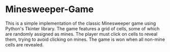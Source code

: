 # Minesweeper-Game
This is a simple implementation of the classic Minesweeper game using Python's Tkinter library. The game features a grid of cells, some of which are randomly assigned as mines. The player must click on cells to reveal them, trying to avoid clicking on mines. The game is won when all non-mine cells are revealed. 
